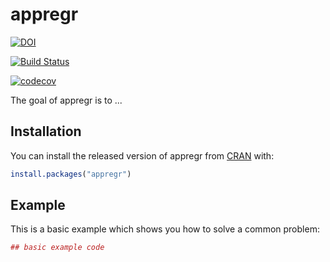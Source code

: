 # appregr

[![DOI](https://zenodo.org/badge/178958342.svg)](https://zenodo.org/badge/latestdoi/178958342)

[![Build Status](https://travis-ci.org/aloidia-solutions/appregr.svg?branch=master)](https://travis-ci.org/aloidia-solutions/appregr)

[![codecov](https://codecov.io/gh/aloidia-solutions/appregr/branch/master/graph/badge.svg)](https://codecov.io/gh/aloidia-solutions/appregr)

The goal of appregr is to ...

## Installation

You can install the released version of appregr from [CRAN](https://CRAN.R-project.org) with:

``` r
install.packages("appregr")
```

## Example

This is a basic example which shows you how to solve a common problem:

``` r
## basic example code
```

